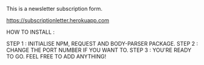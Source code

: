This is a newsletter subscription form.

https://subscriptionletter.herokuapp.com

HOW TO INSTALL :

STEP 1 : INITIALISE NPM, REQUEST AND BODY-PARSER PACKAGE.
STEP 2 : CHANGE THE PORT NUMBER IF YOU WANT TO.
STEP 3 : YOU'RE READY TO GO.
FEEL FREE TO ADD ANYTHING!

